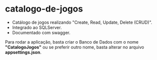 # catalogo-de-jogos
* Catálogo de jogos realizando "Create, Read, Update, Delete (CRUD)".
* Integrado ao SQLServer.
* Documentado com swagger.

Para rodar a aplicação, basta criar o Banco de Dados com o nome **"CatalogoJogos"** ou se preferir outro nome, basta alterar no arquivo **appsettings.json**.

